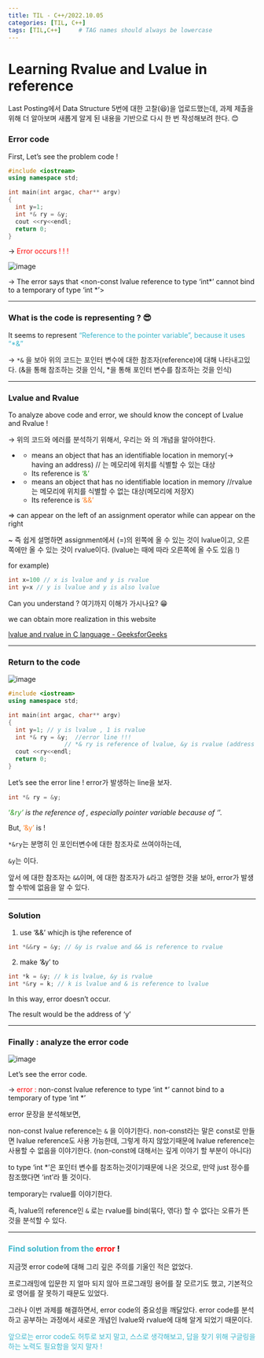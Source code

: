 ```yaml
---
title: TIL - C++/2022.10.05
categories: [TIL, C++]
tags: [TIL,C++]     # TAG names should always be lowercase
---
```


# Learning Rvalue and Lvalue in reference

Last Posting에서 Data Structure 5번에 대한 고찰(😆)을 업로드했는데,  과제 제출을 위해 더 알아보며 새롭게 알게 된 내용을 기반으로 다시 한 번 작성해보려 한다. 😊 

### Error code

First, Let’s see the problem code !

```cpp
#include <iostream>
using namespace std;

int main(int argac, char** argv)
{
  int y=1;
  int *& ry = &y;
  cout <<ry<<endl;
  return 0;
}
```

→ <font color="#FF0000"> Error occurs ! ! ! </font>

![image](https://user-images.githubusercontent.com/105411918/193863378-d6cc0408-4341-4b59-879c-606b4c12a627.png)


→ The error says that <non-const lvalue reference to type ‘int*’ cannot bind to a temporary of type ‘int *’>

---

### What is the code is representing ? 😎

It seems to represent <font color="#3DB7CC"> “Reference to the pointer variable”, because it uses “*&” </font>

→ `*&` 을 보아 위의 코드는 포인터 변수에 대한 참조자(reference)에 대해 나타내고있다. (&을 통해 참조하는 것을 인식, *을 통해 포인터 변수를 참조하는 것을 인식)

---

### Lvalue and Rvalue

To analyze above code and error, we should know the concept of Lvalue and Rvalue !

→ 위의 코드와 에러를 분석하기 위해서, 우리는 <font color="#2F9D27"><Lvalue> </font>
와 <font color="#FF8224"><Rvalue> </font>의 개념을 알아야한다.

- **<font color="#2F9D27"> <Lvalue> </font>**
    - <font color="#2F9D27"> <Lvalue> </font> means an object that has an identifiable location in memory(→ having an address)  // <font color="#2F9D27"> <Lvalue> </font>는 메모리에 위치를 식별할 수 있는 대상
    - Its reference is <font color="#2F9D27">‘&’</font>
- **<font color="#FF8224"><Rvalue></font>**
    - <font color="#FF8224"><Rvalue></font> means an object that has no identifiable location in memory //rvalue는 메모리에 위치를 식별할 수 없는 대상(메모리에 저장X)
    - Its reference is <font color="#FF8224">‘&&’</font>

⇒ <font color="#2F9D27"><Lvalue></font> can appear on the left of an assignment operator while <font color="#FF8224"><Rvalue></font> can appear on the right

~ 즉 쉽게 설명하면 assignment에서 (=)의 왼쪽에 올 수 있는 것이 lvalue이고, 오른쪽에만 올 수 있는 것이 rvalue이다. (lvalue는 때에 따라 오른쪽에 올 수도 있음 !)

for example)

```cpp
int x=100 // x is lvalue and y is rvalue
int y=x // y is lvalue and y is also lvalue
```

Can you understand ? 여기까지 이해가 가시나요? 😁 

we can obtain more realization in this website

[lvalue and rvalue in C language - GeeksforGeeks](https://www.geeksforgeeks.org/lvalue-and-rvalue-in-c-language/)

---

### Return to the code

![image](https://user-images.githubusercontent.com/105411918/193864992-6f9a7dd1-2ecb-4914-8398-84ae94d146fc.png)


```cpp
#include <iostream>
using namespace std;

int main(int argac, char** argv)
{
  int y=1; // y is lvalue , 1 is rvalue
  int *& ry = &y;  //error line !!!
				// *& ry is reference of lvalue, &y is rvalue (address of y)
  cout <<ry<<endl;
  return 0;
}
```

Let’s see the error line ! error가 발생하는 line을 보자.

```cpp
int *& ry = &y;
```

<font color="#2F9D27">‘*&ry’</font> is the reference of <font color="#2F9D27"><Lvalue></font>, especially pointer variable because of ‘*’.  

But, <font color="#FF8224">‘&y’</font> is <font color="#FF8224"><Rvalue></font> !

`*&ry`는 분명히 <font color="#2F9D27"><Lvalue></font>인 포인터변수에 대한 참조자로 쓰여야하는데,

`&y`는 <font color="#FF8224"><Rvalue></font>이다.

앞서 <font color="#FF8224"><Rvalue></font>에 대한 참조자는 `&&`이며, <Lvalue>에 대한 참조자가 `&`라고 설명한 것을 보아, error가 발생할 수밖에 없음을 알 수 있다.

---

### Solution

 1. use ‘&&’ whicjh is tjhe reference of <font color="#FF8224"><Rvalue></font>

```cpp
int *&&ry = &y; // &y is rvalue and && is reference to rvalue
```

 2. make ‘&y’ to <font color="#2F9D27"><Lvalue></font>

```cpp
int *k = &y; // k is lvalue, &y is rvalue
int *&ry = k; // k is lvalue and & is reference to lvalue
```

In this way, error doesn’t occur.

The result would be the address of ‘y’

---

### Finally : analyze the error code

![image](https://user-images.githubusercontent.com/105411918/193865055-5f1e4df8-ab08-455c-9c1a-5d0fe979c3ae.png)


Let’s see the error code.

→ <font color="#FF0000"> error : </font>  non-const lvalue reference to type ‘int *’ cannot bind to a temporary of type ‘int *’

error 문장을 분석해보면,

non-const lvalue reference는 `&` 을 이야기한다. non-const라는 말은 const로 만들면 lvalue reference도 사용 가능한데, 그렇게 하지 않았기때문에 lvalue reference는 사용할 수 없음을 이야기한다. (non-const에 대해서는 깊게 이야기 할 부분이 아니다)

to type ‘int *’은 포인터 변수를 참조하는것이기때문에 나온 것으로, 만약 just 정수를 참조했다면 ‘int’라 뜰 것이다.

temporary는 rvalue를 이야기한다.

즉, lvalue의 reference인 `&` 로는 rvalue를 bind(묶다, 엮다) 할 수 없다는 오류가 뜬 것을 분석할 수 있다.

---

### <font color="#3DB7CC">Find solution from the</font> <font color="#FF0000">error</font> !

지금껏 error code에 대해 그리 깊은 주의를 기울인 적은 없었다. 

프로그래밍에 입문한 지 얼마 되지 않아 프로그래밍 용어를 잘 모르기도 했고, 기본적으로 영어를 잘 못하기 때문도 있었다. 

그러나 이번 과제를 해결하면서, error code의 중요성을 깨달았다. error code를 분석하고 공부하는 과정에서 새로운 개념인 lvalue와 rvalue에 대해 알게 되었기 때문이다.

<font color="#3DB7CC">앞으로는 error code도 허투로 보지 말고, 스스로 생각해보고, 답을 찾기 위해 구글링을 하는 노력도 필요함을 잊지 말자 !</font>
